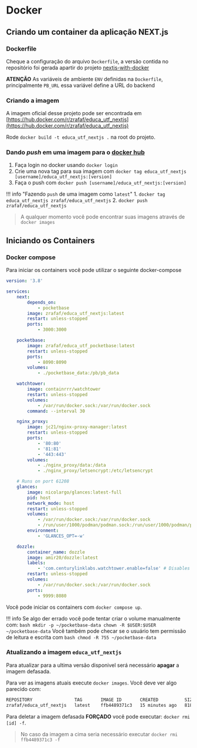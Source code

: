 <!--
 Copyright (c) 2023 Rafael Farias
 
 This software is released under the MIT License.
 https://opensource.org/licenses/MIT
-->

# Docker

## Criando um container da aplicação NEXT.js

### Dockerfile

Cheque a configuração do arquivo `Dockerfile`, a versão contida no repositório foi gerada apartir do projeto [nextjs-with-docker](https://github.com/vercel/next.js/tree/canary/examples/with-docker)

**ATENÇÃO** As variáveis de ambiente `ENV` definidas na `Dockerfile`, principalmente `PB_URL` essa variável define a URL do backend

### Criando a imagem

A imagem oficial desse projeto pode ser encontrada em [https://hub.docker.com/r/zrafaf/educa_utf_nextjs](https://hub.docker.com/r/zrafaf/educa_utf_nextjs)

Rode `docker build -t educa_utf_nextjs .` na root do projeto.

### Dando *push* em uma imagem para o [docker hub](https://hub.docker.com/)

1. Faça login no docker usando `docker login`
2. Crie uma nova tag para sua imagem com `docker tag educa_utf_nextjs [username]/educa_utf_nextjs:[version]`
3. Faça o push com `docker push [username]/educa_utf_nextjs:[version]`

!!! info "Fazendo `push` de uma imagem como `latest`"
    1. `docker tag educa_utf_nextjs zrafaf/educa_utf_nextjs`
    2. `docker push zrafaf/educa_utf_nextjs`


> A qualquer momento você pode encontrar suas imagens através de `docker images`

## Iniciando os Containers



### Docker compose

Para iniciar os containers você pode utilizar o seguinte docker-compose

``` yaml
version: '3.8'

services:
    next:
        depends_on:
            - pocketbase
        image: zrafaf/educa_utf_nextjs:latest
        restart: unless-stopped
        ports:
            - 3000:3000

    pocketbase:
        image: zrafaf/educa_utf_pocketbase:latest
        restart: unless-stopped
        ports:
            - 8090:8090
        volumes:
            - ./pocketbase_data:/pb/pb_data

    watchtower:
        image: containrrr/watchtower
        restart: unless-stopped
        volumes:
            - /var/run/docker.sock:/var/run/docker.sock
        command: --interval 30

    nginx_proxy:
        image: jc21/nginx-proxy-manager:latest
        restart: unless-stopped
        ports:
            - '80:80'
            - '81:81'
            - '443:443'
        volumes:
            - ./nginx_proxy/data:/data
            - ./nginx_proxy/letsencrypt:/etc/letsencrypt

    # Runs on port 61208
    glances:
        image: nicolargo/glances:latest-full
        pid: host
        network_mode: host
        restart: unless-stopped
        volumes:
            - /var/run/docker.sock:/var/run/docker.sock
            - /run/user/1000/podman/podman.sock:/run/user/1000/podman/podman.sock
        environment:
            - 'GLANCES_OPT=-w'

    dozzle:
        container_name: dozzle
        image: amir20/dozzle:latest
        labels:
            - 'com.centurylinklabs.watchtower.enable=false' # Disables watchtower auto update
        restart: unless-stopped
        volumes:
            - /var/run/docker.sock:/var/run/docker.sock
        ports:
            - 9999:8080
```

Você pode iniciar os containers com `docker compose up`.

!!! info
    Se algo der errado você pode tentar criar o volume manualmente com:
    ``` bash
    mkdir -p ~/pocketbase-data
    chown -R $USER:$USER ~/pocketbase-data
    ```
    Você também pode checar se o usuário tem permissão de leitura e escrita com 
    ``` bash
    chmod -R 755 ~/pocketbase-data
    ```

### Atualizando a imagem `educa_utf_nextjs`

Para atualizar para a ultima versão disponivel será necessário **apagar** a imagem defasada.

Para ver as imagens atuais execute `docker images`. Você deve ver algo parecido com:

``` bash
REPOSITORY                TAG       IMAGE ID       CREATED          SIZE
zrafaf/educa_utf_nextjs   latest    ffb4489371c3   15 minutes ago   818MB
```

Para deletar a imagem defasada **FORÇADO** você pode executar: `docker rmi [id] -f`.

> No caso da imagem a cima seria necessário executar `docker rmi ffb4489371c3 -f`